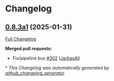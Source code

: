 # Changelog

## [0.8.3a1](https://github.com/OpenVoiceOS/ovos-plugin-manager/tree/0.8.3a1) (2025-01-31)

[Full Changelog](https://github.com/OpenVoiceOS/ovos-plugin-manager/compare/0.8.2...0.8.3a1)

**Merged pull requests:**

- Fix/pipeline bus [\#302](https://github.com/OpenVoiceOS/ovos-plugin-manager/pull/302) ([JarbasAl](https://github.com/JarbasAl))



\* *This Changelog was automatically generated by [github_changelog_generator](https://github.com/github-changelog-generator/github-changelog-generator)*
